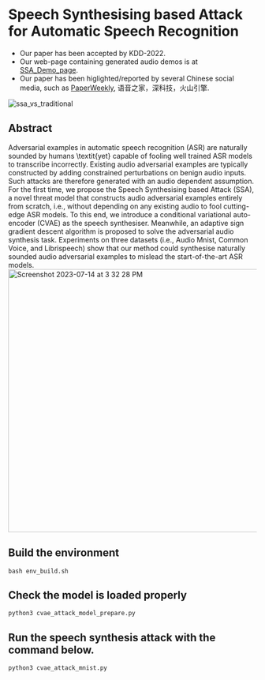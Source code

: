 # Speech Synthesising based Attack for Automatic Speech Recognition
- Our paper has been accepted by KDD-2022.
- Our web-page containing generated audio demos is at [SSA_Demo_page](https://sites.google.com/view/ssa-asr/home).
- Our paper has been higlighted/reported by several Chinese social media, such as [PaperWeekly]( https://mp.weixin.qq.com/s/qzesgFUIar3DXun0nkuq7Q), 语音之家，深科技，火山引擎.

![ssa_vs_traditional](https://github.com/xinghua-qu/SSA/assets/36146785/1ce7b3dd-93b0-4292-a3f4-1dba87457340)


## Abstract
Adversarial examples in automatic speech recognition (ASR) are naturally sounded by humans \textit{yet} capable of fooling well trained ASR models to transcribe incorrectly. Existing audio adversarial examples are typically constructed by adding constrained perturbations on benign audio inputs. Such attacks are therefore generated with an audio dependent assumption. For the first time, we propose the Speech Synthesising based Attack (SSA), a novel threat model that constructs audio adversarial examples entirely from scratch, i.e., without depending on any existing audio to fool cutting-edge ASR models. To this end, we introduce a conditional variational auto-encoder (CVAE) as the speech synthesiser. Meanwhile, an adaptive sign gradient descent algorithm is proposed to solve the adversarial audio synthesis task. Experiments on three datasets (i.e., Audio Mnist, Common Voice, and Librispeech) show that our method could synthesise naturally sounded audio adversarial examples to mislead the start-of-the-art ASR models. 
<img width="533" alt="Screenshot 2023-07-14 at 3 32 28 PM" src="https://github.com/xinghua-qu/SSA/assets/36146785/06e81daa-b980-4c85-9cee-3fb2092702c6">

## Build the environment
```bash env_build.sh```
## Check the model is loaded properly
```python3 cvae_attack_model_prepare.py```
## Run the speech synthesis attack with the command below.
```python3 cvae_attack_mnist.py```
